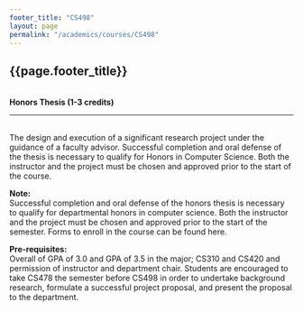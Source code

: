 ```yaml
---
footer_title: "CS498"
layout: page
permalink: "/academics/courses/CS498"
---
```


## {{page.footer_title}}

\
**Honors Thesis (1-3 credits)**

---

\
The design and execution of a significant research project under the guidance of a faculty advisor. Successful completion and oral defense of the thesis is necessary to qualify for Honors in Computer Science. Both the instructor and the project must be chosen and approved prior to the start of the course.

**Note:**
\
Successful completion and oral defense of the honors thesis is necessary to qualify for departmental honors in computer science. Both the instructor and the project must be chosen and approved prior to the start of the semester. Forms to enroll in the course can be found here.

**Pre-requisites:**
\
Overall of GPA of 3.0 and GPA of 3.5 in the major; CS310 and CS420 and permission of instructor and department chair. Students are encouraged to take CS478 the semester before CS498 in order to undertake background research, formulate a successful project proposal, and present the proposal to the department.
